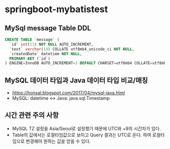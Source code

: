 # springboot-mybatistest

## MySql message Table DDL
```sql
CREATE TABLE `message` (
  `id` int(11) NOT NULL AUTO_INCREMENT,
  `text` varchar(14) COLLATE utf8mb4_unicode_ci NOT NULL,
  `createdDate` datetime NOT NULL,
  PRIMARY KEY (`id`)
) ENGINE=InnoDB AUTO_INCREMENT=3 DEFAULT CHARSET=utf8mb4 COLLATE=utf8mb4_unicode_ci
```

## MySQL 데이터 타입과 Java 데이터 타입 비교/매칭
- https://honsal.blogspot.com/2017/04/mysql-java.html
- MySQL: datetime <-> Java: java.sql.Timestamp

## 시간 관련 주의 사항
- MySQL TZ 설정을 Asia/Seoul로 설정했기 때문에 UTC와 +9의 시간차가 있다.
- Table의 값에서는 로컬타임값으로 보이고 Query 결과는 UTC로 온다. 하여 로컬타임으로 변경해야 원하는 값을 얻을 수 있다.